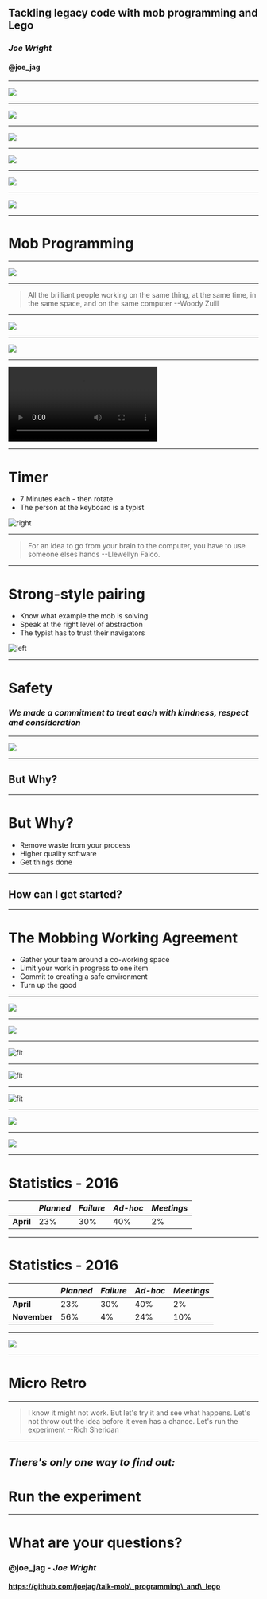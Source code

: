## Tackling legacy code with mob programming and Lego

### *Joe Wright*
#### __@joe_jag__

---

![](images/glasgow.jpg)

---

![](images/car_sales.jpg)

---

![](images/too_much_work.jpg)

---

![](images/construction.jpg)

---

![](images/fix_car.jpg)

---

![](images/boat.jpg)

---

# Mob Programming

---

![](images/hands_raised.jpg)

---

> All the brilliant people working on the same thing, at the same time, in the same space, and on the same computer
--Woody Zuill

---

![](images/kim-jong-un-scary.jpg)

---

![](images/kim-jong-un-happy.jpg)

---

![](images/mob_hunter.mp4)

---

# Timer

* 7 Minutes each - then rotate
* The person at the keyboard is a typist

![right](images/stop-watch.png)

---

> For an idea to go from your brain to the computer, you have to use someone elses hands
--Llewellyn Falco.

---

# Strong-style pairing

* Know what example the mob is solving
* Speak at the right level of abstraction
* The typist has to trust their navigators

![left](images/arm_wrestle.jpg)

---

# Safety

### *We made a commitment to treat each with kindness, respect and consideration*

---

![](images/ideal_size.jpg)

---

## But Why?

---

# But Why?

* Remove waste from your process
* Higher quality software
* Get things done

---

## How can I get started?

---

# The Mobbing Working Agreement

* Gather your team around a co-working space
* Limit your work in progress to one item
* Commit to creating a safe environment
* Turn up the good

---

![](images/glasgow.jpg)

---

![](images/measure.jpg)

---

![fit](images/lego_1.png)

---

![fit](images/lego_2.png)

---

![fit](images/lego_3.png)

---

![](images/glasgow.jpg)

---

![](images/23.jpg)

---

# Statistics - 2016

|            | *Planned* | *Failure* | *Ad-hoc* | *Meetings* |
| ---        | ---     | ---     | ---    | ---      |
| __April__  | 23%     | 30%     | 40%    | 2%       |

---

# Statistics - 2016

|            | *Planned* | *Failure* | *Ad-hoc* | *Meetings* |
| ---        | ---     | ---     | ---    | ---      |
| __April__      | 23%     | 30%     | 40%    | 2%       |
| __November__   | 56%     | 4%      | 24%    | 10%      |

---

![](images/glasgow.jpg)

---

# Micro Retro

---

> I know it might not work. But let's try it and see what happens. Let's not throw out the idea before it even has a chance. Let's run the experiment
--Rich Sheridan

---

## *There's only one way to find out:*
# Run the experiment

---

# What are your questions?

### __@joe_jag__ - *Joe Wright*
#### https://github.com/joejag/talk-mob\_programming\_and\_lego
